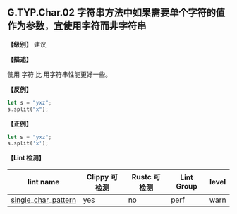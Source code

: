 ## G.TYP.Char.02 字符串方法中如果需要单个字符的值作为参数，宜使用字符而非字符串

**【级别】** 建议

**【描述】**

使用 字符 比 用字符串性能更好一些。

**【反例】**

```rust
let s = "yxz";
s.split("x");
```

**【正例】**

```rust
let s = "yxz";
s.split('x');
```


**【Lint 检测】**

| lint name                                                    | Clippy 可检测 | Rustc 可检测 | Lint Group | level |
| ------------------------------------------------------------ | ------------- | ------------ | ---------- | ----- |
| [single_char_pattern](https://rust-lang.github.io/rust-clippy/master/#single_char_pattern) | yes           | no           | perf       | warn  |

